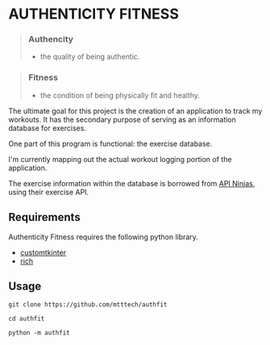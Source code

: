 # AUTHENTICITY FITNESS

> ### Authencity
> - the quality of being authentic.

> ### Fitness
> - the condition of being physically fit and healthy.

The ultimate goal for this project is the creation of an application to track my workouts. It has the secondary purpose of serving as an information database for exercises.

One part of this program is functional: the exercise database.

I'm currently mapping out the actual workout logging portion of the application.

The exercise information within the database is borrowed from [API Ninjas](https://www.api-ninjas.com), using their exercise API.


## Requirements

Authenticity Fitness requires the following python library.

* [customtkinter](https://github.com/TomSchimansky/CustomTkinter)
* [rich](https://github.com/Textualize/rich)


## Usage

```
git clone https://github.com/mtttech/authfit

cd authfit

python -m authfit
```
